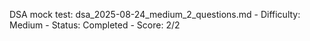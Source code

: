 DSA mock test: dsa_2025-08-24_medium_2_questions.md - Difficulty: Medium - Status: Completed - Score: 2/2